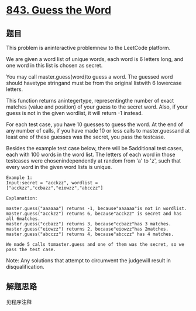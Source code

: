 # [843. Guess the Word](https://leetcode.com/problems/guess-the-word/)

## 题目

This problem is aninteractive problemnew to the LeetCode platform.

We are given a word list of unique words, each word is 6 letters long, and one word in this list is chosen as secret.

You may call master.guess(word)to guess a word. The guessed word should havetype stringand must be from the original listwith 6 lowercase letters.

This function returns anintegertype, representingthe number of exact matches (value and position) of your guess to the secret word. Also, if your guess is not in the given wordlist, it will return -1 instead.

For each test case, you have 10 guesses to guess the word. At the end of any number of calls, if you have made 10 or less calls to master.guessand at least one of these guesses was the secret, you pass the testcase.

Besides the example test case below, there will be 5additional test cases, each with 100 words in the word list. The letters of each word in those testcases were chosenindependently at random from 'a' to 'z', such that every word in the given word lists is unique.

```text
Example 1:
Input:secret = "acckzz", wordlist = ["acckzz","ccbazz","eiowzz","abcczz"]

Explanation:

master.guess("aaaaaa") returns -1, because"aaaaaa"is not in wordlist.
master.guess("acckzz") returns 6, because"acckzz" is secret and has all 6matches.
master.guess("ccbazz") returns 3, because"ccbazz"has 3 matches.
master.guess("eiowzz") returns 2, because"eiowzz"has 2matches.
master.guess("abcczz") returns 4, because"abcczz" has 4 matches.

We made 5 calls tomaster.guess and one of them was the secret, so we pass the test case.
```

Note: Any solutions that attempt to circumvent the judgewill result in disqualification.

## 解题思路

见程序注释
